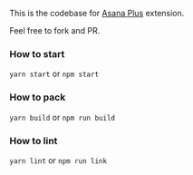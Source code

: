 This is the codebase for [Asana Plus](https://chrome.google.com/webstore/detail/asana-plus/bepnnlaknkiemnfhnbdpnenoghgbgoah?hl=en) extension.

Feel free to fork and PR.

### How to start

`yarn start` or `npm start`

### How to pack

`yarn build` or `npm run build`

### How to lint

`yarn lint` or `npm run link`

